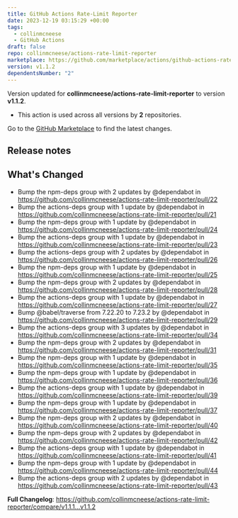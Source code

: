```yaml
---
title: GitHub Actions Rate-Limit Reporter
date: 2023-12-19 03:15:29 +00:00
tags:
  - collinmcneese
  - GitHub Actions
draft: false
repo: collinmcneese/actions-rate-limit-reporter
marketplace: https://github.com/marketplace/actions/github-actions-rate-limit-reporter
version: v1.1.2
dependentsNumber: "2"
---
```



Version updated for **collinmcneese/actions-rate-limit-reporter** to version **v1.1.2**.
- This action is used across all versions by **2** repositories.

Go to the [GitHub Marketplace](https://github.com/marketplace/actions/github-actions-rate-limit-reporter) to find the latest changes.

## Release notes

## What's Changed
* Bump the npm-deps group with 2 updates by @dependabot in https://github.com/collinmcneese/actions-rate-limit-reporter/pull/22
* Bump the actions-deps group with 1 update by @dependabot in https://github.com/collinmcneese/actions-rate-limit-reporter/pull/21
* Bump the npm-deps group with 1 update by @dependabot in https://github.com/collinmcneese/actions-rate-limit-reporter/pull/24
* Bump the actions-deps group with 1 update by @dependabot in https://github.com/collinmcneese/actions-rate-limit-reporter/pull/23
* Bump the actions-deps group with 2 updates by @dependabot in https://github.com/collinmcneese/actions-rate-limit-reporter/pull/26
* Bump the npm-deps group with 1 update by @dependabot in https://github.com/collinmcneese/actions-rate-limit-reporter/pull/25
* Bump the npm-deps group with 2 updates by @dependabot in https://github.com/collinmcneese/actions-rate-limit-reporter/pull/28
* Bump the actions-deps group with 1 update by @dependabot in https://github.com/collinmcneese/actions-rate-limit-reporter/pull/27
* Bump @babel/traverse from 7.22.20 to 7.23.2 by @dependabot in https://github.com/collinmcneese/actions-rate-limit-reporter/pull/29
* Bump the actions-deps group with 3 updates by @dependabot in https://github.com/collinmcneese/actions-rate-limit-reporter/pull/34
* Bump the npm-deps group with 2 updates by @dependabot in https://github.com/collinmcneese/actions-rate-limit-reporter/pull/31
* Bump the npm-deps group with 1 update by @dependabot in https://github.com/collinmcneese/actions-rate-limit-reporter/pull/35
* Bump the npm-deps group with 1 update by @dependabot in https://github.com/collinmcneese/actions-rate-limit-reporter/pull/36
* Bump the actions-deps group with 1 update by @dependabot in https://github.com/collinmcneese/actions-rate-limit-reporter/pull/39
* Bump the npm-deps group with 1 update by @dependabot in https://github.com/collinmcneese/actions-rate-limit-reporter/pull/37
* Bump the npm-deps group with 2 updates by @dependabot in https://github.com/collinmcneese/actions-rate-limit-reporter/pull/40
* Bump the npm-deps group with 2 updates by @dependabot in https://github.com/collinmcneese/actions-rate-limit-reporter/pull/42
* Bump the actions-deps group with 1 update by @dependabot in https://github.com/collinmcneese/actions-rate-limit-reporter/pull/41
* Bump the npm-deps group with 1 update by @dependabot in https://github.com/collinmcneese/actions-rate-limit-reporter/pull/44
* Bump the actions-deps group with 2 updates by @dependabot in https://github.com/collinmcneese/actions-rate-limit-reporter/pull/43


**Full Changelog**: https://github.com/collinmcneese/actions-rate-limit-reporter/compare/v1.1.1...v1.1.2
